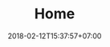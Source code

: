 ---
title: 'Home'
date: 2018-02-12T15:37:57+07:00
heroHeading: 'border.'
heroSubHeading: 'Somos una casa de comunicación flexible que se adapta a las necesidades de cada partner.'
heroBackground: 'backgrounds/ian-schneider-TamMbr4okv4-unsplash.jpg'
---